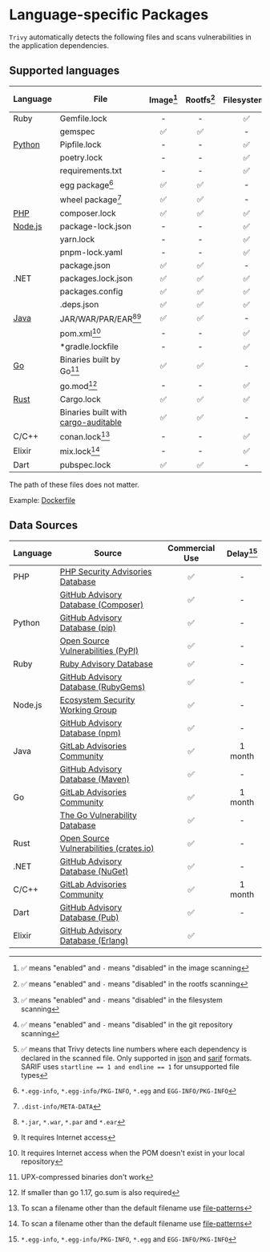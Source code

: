 # Language-specific Packages

`Trivy` automatically detects the following files and scans vulnerabilities in the application dependencies.

## Supported languages

| Language             | File                                                                                       | Image[^8] | Rootfs[^9] | Filesystem[^10] | Repository[^11] | Dev dependencies | Dependency location[^12] |
|----------------------|--------------------------------------------------------------------------------------------|:---------:|:----------:|:---------------:|:---------------:|------------------|:------------------------:|
| Ruby                 | Gemfile.lock                                                                               |     -     |     -      |        ✅        |        ✅        | included         |            -             |
|                      | gemspec                                                                                    |     ✅     |     ✅      |        -        |        -        | included         |            -             |
| [Python](python.md)  | Pipfile.lock                                                                               |     -     |     -      |        ✅        |        ✅        | excluded         |            ✅             |
|                      | poetry.lock                                                                                |     -     |     -      |        ✅        |        ✅        | excluded         |            -             |
|                      | requirements.txt                                                                           |     -     |     -      |        ✅        |        ✅        | included         |            -             |
|                      | egg package[^1]                                                                            |     ✅     |     ✅      |        -        |        -        | excluded         |            -             |
|                      | wheel package[^2]                                                                          |     ✅     |     ✅      |        -        |        -        | excluded         |            -             |
| [PHP](php.md)        | composer.lock                                                                              |     ✅     |     ✅      |        ✅        |        ✅        | excluded         |            ✅             |
| [Node.js](nodejs.md) | package-lock.json                                                                          |     -     |     -      |        ✅        |        ✅        | excluded         |            ✅             |
|                      | yarn.lock                                                                                  |     -     |     -      |        ✅        |        ✅        | included         |            ✅             |
|                      | pnpm-lock.yaml                                                                             |     -     |     -      |        ✅        |        ✅        | excluded         |            -             |
|                      | package.json                                                                               |     ✅     |     ✅      |        -        |        -        | excluded         |            -             |
| .NET                 | packages.lock.json                                                                         |     ✅     |     ✅      |        ✅        |        ✅        | included         |            ✅             |
|                      | packages.config                                                                            |     ✅     |     ✅      |        ✅        |        ✅        | excluded         |            -             |
|                      | .deps.json                                                                                 |     ✅     |     ✅      |        ✅        |        ✅        | excluded         |            ✅             |
| [Java](java.md)      | JAR/WAR/PAR/EAR[^3][^4]                                                                    |     ✅     |     ✅      |        -        |        -        | included         |            -             |
|                      | pom.xml[^5]                                                                                |     -     |     -      |        ✅        |        ✅        | excluded         |            -             |
|                      | *gradle.lockfile                                                                           |     -     |     -      |        ✅        |        ✅        | excluded         |            -             |
| [Go](golang.md)      | Binaries built by Go[^6]                                                                   |     ✅     |     ✅      |        -        |        -        | excluded         |            -             |
|                      | go.mod[^7]                                                                                 |     -     |     -      |        ✅        |        ✅        | included         |            -             |
| [Rust](rust.md)      | Cargo.lock                                                                                 |     ✅     |     ✅      |        ✅        |        ✅        | excluded         |            ✅             |
|                      | Binaries built with [cargo-auditable](https://github.com/rust-secure-code/cargo-auditable) |     ✅     |     ✅      |        -        |        -        | excluded         |            -             |
| C/C++                | conan.lock[^13]                                                                            |     -     |     -      |        ✅        |        ✅        | excluded         |            -             |   
| Elixir               | mix.lock[^13]                                                                              |     -     |     -      |        ✅        |        ✅        | excluded         |            ✅             |
| Dart                 | pubspec.lock                                                                               |     ✅     |     ✅      |        -        |        -        | included         |            -             |

The path of these files does not matter.

Example: [Dockerfile](https://github.com/aquasecurity/trivy-ci-test/blob/main/Dockerfile)

[^1]: `*.egg-info`, `*.egg-info/PKG-INFO`, `*.egg` and `EGG-INFO/PKG-INFO`
[^2]: `.dist-info/META-DATA`
[^3]: `*.jar`, `*.war`, `*.par` and `*.ear`
[^4]: It requires Internet access
[^5]: It requires Internet access when the POM doesn't exist in your local repository
[^6]: UPX-compressed binaries don't work
[^7]: If smaller than go 1.17, go.sum is also required
[^8]: ✅ means "enabled" and `-` means "disabled" in the image scanning
[^9]: ✅ means "enabled" and `-` means "disabled" in the rootfs scanning
[^10]: ✅ means "enabled" and `-` means "disabled" in the filesystem scanning
[^11]: ✅ means "enabled" and `-` means "disabled" in the git repository scanning
[^12]: ✅ means that Trivy detects line numbers where each dependency is declared in the scanned file. Only supported in [json](../../../configuration/report.md#json) and [sarif](../../../configuration/report.md#sarif) formats. SARIF uses `startline == 1 and endline == 1` for unsupported file types
[^13]: To scan a filename other than the default filename use [file-patterns](../../../configuration/others.md#file-patterns)
[^14]: When you scan `Cargo.lock` and `Cargo.toml` together. See about it [here](/rust.md#cargo).

## Data Sources

| Language | Source                                              | Commercial Use | Delay[^1] |
|----------|-----------------------------------------------------|:--------------:|:---------:|
| PHP      | [PHP Security Advisories Database][php]             |       ✅        |     -     |
|          | [GitHub Advisory Database (Composer)][php-ghsa]     |       ✅        |     -     |
| Python   | [GitHub Advisory Database (pip)][python-ghsa]       |       ✅        |     -     |
|          | [Open Source Vulnerabilities (PyPI)][python-osv]    |       ✅        |     -     |
| Ruby     | [Ruby Advisory Database][ruby]                      |       ✅        |     -     |
|          | [GitHub Advisory Database (RubyGems)][ruby-ghsa]    |       ✅        |     -     |
| Node.js  | [Ecosystem Security Working Group][nodejs]          |       ✅        |     -     |
|          | [GitHub Advisory Database (npm)][nodejs-ghsa]       |       ✅        |     -     |
| Java     | [GitLab Advisories Community][gitlab]               |       ✅        |  1 month  |
|          | [GitHub Advisory Database (Maven)][java-ghsa]       |       ✅        |     -     |
| Go       | [GitLab Advisories Community][gitlab]               |       ✅        |  1 month  |
|          | [The Go Vulnerability Database][go]                 |       ✅        |     -     |
| Rust     | [Open Source Vulnerabilities (crates.io)][rust-osv] |       ✅        |     -     |
| .NET     | [GitHub Advisory Database (NuGet)][dotnet-ghsa]     |       ✅        |     -     |
| C/C++    | [GitLab Advisories Community][gitlab]               |       ✅        |  1 month  |
| Dart     | [GitHub Advisory Database (Pub)][pub-ghsa]          |       ✅        |     -     |
| Elixir   | [GitHub Advisory Database (Erlang)][erlang-ghsa]    |       ✅        |           |

[^1]: Intentional delay between vulnerability disclosure and registration in the DB

[php-ghsa]: https://github.com/advisories?query=ecosystem%3Acomposer
[python-ghsa]: https://github.com/advisories?query=ecosystem%3Apip
[ruby-ghsa]: https://github.com/advisories?query=ecosystem%3Arubygems
[nodejs-ghsa]: https://github.com/advisories?query=ecosystem%3Anpm
[java-ghsa]: https://github.com/advisories?query=ecosystem%3Amaven
[dotnet-ghsa]: https://github.com/advisories?query=ecosystem%3Anuget
[pub-ghsa]: https://github.com/advisories?query=ecosystem%3Apub
[erlang-ghsa]: https://github.com/advisories?query=ecosystem%3Aerlang

[php]: https://github.com/FriendsOfPHP/security-advisories
[ruby]: https://github.com/rubysec/ruby-advisory-db
[nodejs]: https://github.com/nodejs/security-wg
[gitlab]: https://gitlab.com/gitlab-org/advisories-community
[go]: https://github.com/golang/vulndb

[python-osv]: https://osv.dev/list?q=&ecosystem=PyPI
[rust-osv]: https://osv.dev/list?q=&ecosystem=crates.io